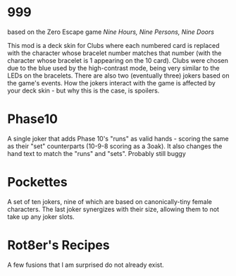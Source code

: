 # 999
based on the Zero Escape game *Nine Hours, Nine Persons, Nine Doors*

This mod is a deck skin for Clubs where each numbered card is replaced with the character whose bracelet number matches that number (with the character whose bracelet is 1 appearing on the 10 card).  Clubs were chosen due to the blue used by the high-contrast mode, being very similar to the LEDs on the bracelets.
There are also two (eventually three) jokers based on the game's events.  How the jokers interact with the game is affected by your deck skin - but why this is the case, is spoilers.

# Phase10
A single joker that adds Phase 10's "runs" as valid hands - scoring the same as their "set" counterparts (10-9-8 scoring as a 3oak).  It also changes the hand text to match the "runs" and "sets".  Probably still buggy

# Pockettes
A set of ten jokers, nine of which are based on canonically-tiny female characters.  The last joker synergizes with their size, allowing them to not take up any joker slots.

# Rot8er's Recipes
A few fusions that I am surprised do not already exist.
